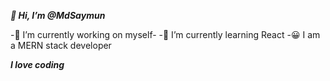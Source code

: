 

***👋 Hi, I’m @MdSaymun***

-🔭 I’m currently working on myself-
-🌱 I’m currently learning React
-😀 I am a MERN stack developer 

  ***I love coding***

